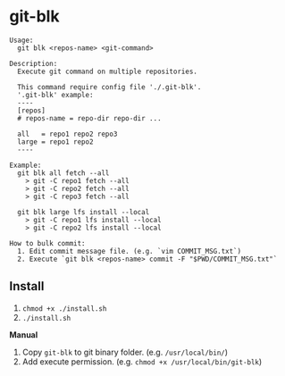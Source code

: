 # git-blk

```
Usage:
  git blk <repos-name> <git-command>

Description:
  Execute git command on multiple repositories.

  This command require config file './.git-blk'.
  '.git-blk' example:
  ----
  [repos]
  # repos-name = repo-dir repo-dir ...

  all   = repo1 repo2 repo3
  large = repo1 repo2
  ----

Example:
  git blk all fetch --all
    > git -C repo1 fetch --all
    > git -C repo2 fetch --all
    > git -C repo3 fetch --all

  git blk large lfs install --local
    > git -C repo1 lfs install --local
    > git -C repo2 lfs install --local

How to bulk commit:
  1. Edit commit message file. (e.g. `vim COMMIT_MSG.txt`)
  2. Execute `git blk <repos-name> commit -F "$PWD/COMMIT_MSG.txt"`
```

## Install

1. `chmod +x ./install.sh`
1. `./install.sh`

**Manual**

1. Copy `git-blk` to git binary folder. (e.g. `/usr/local/bin/`)
1. Add execute permission. (e.g. `chmod +x /usr/local/bin/git-blk`)
